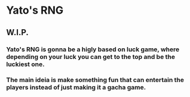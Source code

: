 # Yato's RNG
## W.I.P.
### Yato's RNG is gonna be a higly based on luck game, where depending on your luck you can get to the top and be the luckiest one.
### The main ideia is make something fun that can entertain the players instead of just making it a gacha game.
